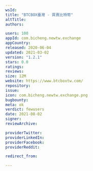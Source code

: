 ```yaml
---
wsId: 
title: "BTCBOX臺灣 - 買賣比特幣"
altTitle: 
authors:

users: 100
appId: com.bicheng.newtw.exchange
appCountry: 
released: 2020-06-04
updated: 2021-03-02
version: "1.2.1"
stars: 0.0
ratings: 
reviews: 
size: 12M
website: https://www.btcboxtw.com/
repository: 
issue: 
icon: com.bicheng.newtw.exchange.png
bugbounty: 
meta: ok
verdict: fewusers
date: 2021-08-02
signer: 
reviewArchive:

providerTwitter: 
providerLinkedIn: 
providerFacebook: 
providerReddit: 

redirect_from:

---
```


